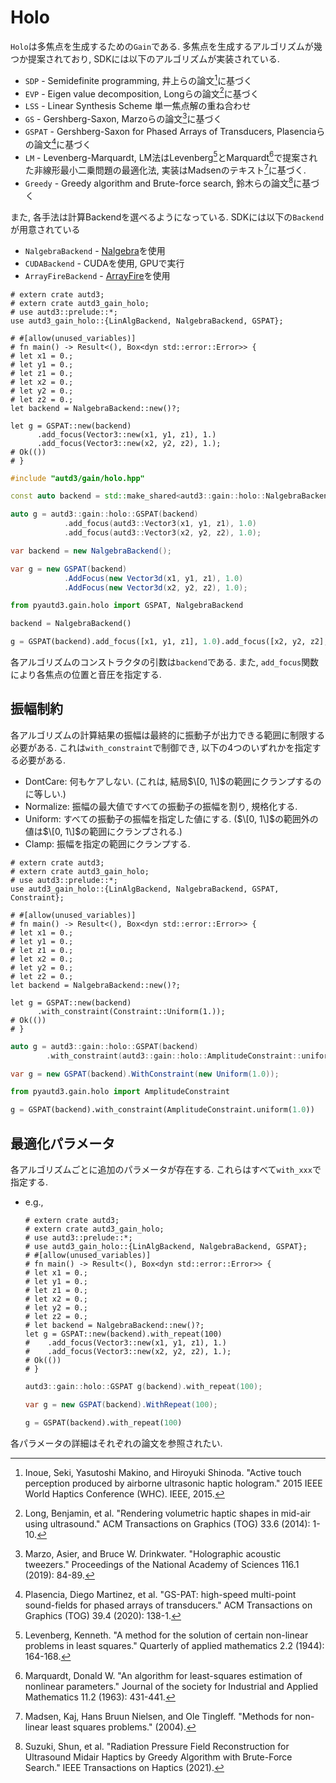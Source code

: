 # Holo

`Holo`は多焦点を生成するための`Gain`である.
多焦点を生成するアルゴリズムが幾つか提案されており, SDKには以下のアルゴリズムが実装されている.

* `SDP` - Semidefinite programming, 井上らの論文[^inoue2015]に基づく
* `EVP` - Eigen value decomposition, Longらの論文[^long2014]に基づく
* `LSS` - Linear Synthesis Scheme 単一焦点解の重ね合わせ
* `GS` - Gershberg-Saxon, Marzoらの論文[^marzo2019]に基づく
* `GSPAT` - Gershberg-Saxon for Phased Arrays of Transducers, Plasenciaらの論文[^plasencia2020]に基づく
* `LM` - Levenberg-Marquardt, LM法はLevenberg[^levenberg1944]とMarquardt[^marquardt1963]で提案された非線形最小二乗問題の最適化法, 実装はMadsenのテキスト[^madsen2004]に基づく.
* `Greedy` - Greedy algorithm and Brute-force search, 鈴木らの論文[^suzuki2021]に基づく

また, 各手法は計算Backendを選べるようになっている.
SDKには以下の`Backend`が用意されている

* `NalgebraBackend` - [Nalgebra](hthttps://nalgebra.org/)を使用
* `CUDABackend` - CUDAを使用, GPUで実行
* `ArrayFireBackend` - [ArrayFire](https://arrayfire.com/)を使用

```rust,edition2021
# extern crate autd3;
# extern crate autd3_gain_holo;
# use autd3::prelude::*;
use autd3_gain_holo::{LinAlgBackend, NalgebraBackend, GSPAT};

# #[allow(unused_variables)]
# fn main() -> Result<(), Box<dyn std::error::Error>> {
# let x1 = 0.;
# let y1 = 0.;
# let z1 = 0.;
# let x2 = 0.;
# let y2 = 0.;
# let z2 = 0.;
let backend = NalgebraBackend::new()?;

let g = GSPAT::new(backend)
      .add_focus(Vector3::new(x1, y1, z1), 1.)
      .add_focus(Vector3::new(x2, y2, z2), 1.);
# Ok(())
# }
```

```cpp
#include "autd3/gain/holo.hpp"

const auto backend = std::make_shared<autd3::gain::holo::NalgebraBackend>();

auto g = autd3::gain::holo::GSPAT(backend)
            .add_focus(autd3::Vector3(x1, y1, z1), 1.0)
            .add_focus(autd3::Vector3(x2, y2, z2), 1.0);
```

```cs
var backend = new NalgebraBackend();

var g = new GSPAT(backend)
            .AddFocus(new Vector3d(x1, y1, z1), 1.0)
            .AddFocus(new Vector3d(x2, y2, z2), 1.0);
```

```python
from pyautd3.gain.holo import GSPAT, NalgebraBackend

backend = NalgebraBackend()

g = GSPAT(backend).add_focus([x1, y1, z1], 1.0).add_focus([x2, y2, z2], 1.0)
```

各アルゴリズムのコンストラクタの引数は`backend`である.
また, `add_focus`関数により各焦点の位置と音圧を指定する.

## 振幅制約

各アルゴリズムの計算結果の振幅は最終的に振動子が出力できる範囲に制限する必要がある.
これは`with_constraint`で制御でき, 以下の4つのいずれかを指定する必要がある.

- DontCare: 何もケアしない. (これは, 結局$\[0, 1\]$の範囲にクランプするのに等しい.)
- Normalize: 振幅の最大値ですべての振動子の振幅を割り, 規格化する.
- Uniform: すべての振動子の振幅を指定した値にする. ($\[0, 1\]$の範囲外の値は$\[0, 1\]$の範囲にクランプされる.)
- Clamp: 振幅を指定の範囲にクランプする.

```rust,edition2021
# extern crate autd3;
# extern crate autd3_gain_holo;
# use autd3::prelude::*;
use autd3_gain_holo::{LinAlgBackend, NalgebraBackend, GSPAT, Constraint};

# #[allow(unused_variables)]
# fn main() -> Result<(), Box<dyn std::error::Error>> {
# let x1 = 0.;
# let y1 = 0.;
# let z1 = 0.;
# let x2 = 0.;
# let y2 = 0.;
# let z2 = 0.;
let backend = NalgebraBackend::new()?;

let g = GSPAT::new(backend)
      .with_constraint(Constraint::Uniform(1.));
# Ok(())
# }
```

```cpp
auto g = autd3::gain::holo::GSPAT(backend)
		.with_constraint(autd3::gain::holo::AmplitudeConstraint::uniform(1.));
```

```cs
var g = new GSPAT(backend).WithConstraint(new Uniform(1.0));
```

```python
from pyautd3.gain.holo import AmplitudeConstraint

g = GSPAT(backend).with_constraint(AmplitudeConstraint.uniform(1.0))
```

## 最適化パラメータ

各アルゴリズムごとに追加のパラメータが存在する.
これらはすべて`with_xxx`で指定する.

- e.g.,
    ```rust,edition2021
    # extern crate autd3;
    # extern crate autd3_gain_holo;
    # use autd3::prelude::*;
    # use autd3_gain_holo::{LinAlgBackend, NalgebraBackend, GSPAT};
    # #[allow(unused_variables)]
    # fn main() -> Result<(), Box<dyn std::error::Error>> {
    # let x1 = 0.;
    # let y1 = 0.;
    # let z1 = 0.;
    # let x2 = 0.;
    # let y2 = 0.;
    # let z2 = 0.;
    # let backend = NalgebraBackend::new()?;
    let g = GSPAT::new(backend).with_repeat(100)
    #    .add_focus(Vector3::new(x1, y1, z1), 1.)
    #    .add_focus(Vector3::new(x2, y2, z2), 1.);
    # Ok(())
    # }
    ```

    ```cpp
    autd3::gain::holo::GSPAT g(backend).with_repeat(100);
    ```

    ```cs
    var g = new GSPAT(backend).WithRepeat(100);
    ```

    ```python
    g = GSPAT(backend).with_repeat(100)
    ```

各パラメータの詳細はそれぞれの論文を参照されたい.

[^inoue2015]: Inoue, Seki, Yasutoshi Makino, and Hiroyuki Shinoda. "Active touch perception produced by airborne ultrasonic haptic hologram." 2015 IEEE World Haptics Conference (WHC). IEEE, 2015.

[^long2014]: Long, Benjamin, et al. "Rendering volumetric haptic shapes in mid-air using ultrasound." ACM Transactions on Graphics (TOG) 33.6 (2014): 1-10.

[^marzo2019]: Marzo, Asier, and Bruce W. Drinkwater. "Holographic acoustic tweezers." Proceedings of the National Academy of Sciences 116.1 (2019): 84-89.

[^plasencia2020]: Plasencia, Diego Martinez, et al. "GS-PAT: high-speed multi-point sound-fields for phased arrays of transducers." ACM Transactions on Graphics (TOG) 39.4 (2020): 138-1.

[^levenberg1944]: Levenberg, Kenneth. "A method for the solution of certain non-linear problems in least squares." Quarterly of applied mathematics 2.2 (1944): 164-168.

[^marquardt1963]: Marquardt, Donald W. "An algorithm for least-squares estimation of nonlinear parameters." Journal of the society for Industrial and Applied Mathematics 11.2 (1963): 431-441.

[^madsen2004]: Madsen, Kaj, Hans Bruun Nielsen, and Ole Tingleff. "Methods for non-linear least squares problems." (2004).

[^suzuki2021]: Suzuki, Shun, et al. "Radiation Pressure Field Reconstruction for Ultrasound Midair Haptics by Greedy Algorithm with Brute-Force Search." IEEE Transactions on Haptics (2021).
